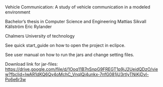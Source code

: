 Vehicle Communication:
A study of vehicle communication in a modeled environment

Bachelor’s thesis in Computer Science and Engineering
Mattias Sikvall Källström
Eric Rylander

Chalmers University of technology

See quick start_guide on how to open the project in eclipce.

See user manual on how to run the jars and change setting files.

Download link for jar-files:
https://drive.google.com/file/d/1Ooq11B7nSnpG9FREGT1p9jJ2UeidQDzO/view?fbclid=IwAR1dKQ6Qy4oMchC_VnqlQi4unkx-7nfG081jU3rtlyTNiKjDvl-Po6e6r3w
